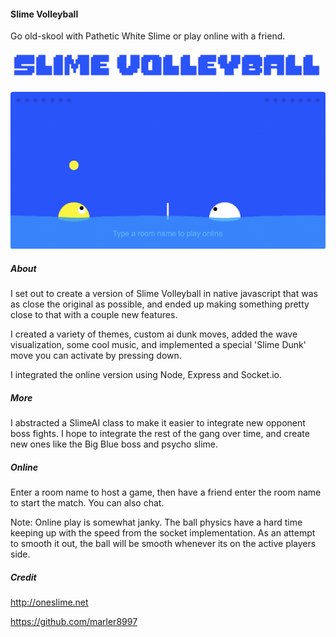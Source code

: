 #### Slime Volleyball

Go old-skool with Pathetic White Slime or play online with a friend.

[![Play Online](https://raw.githubusercontent.com/iamjohnmills/slimevolleyball/master/screenshot.gif)](https://slimevolleyballwithfriends.herokuapp.com/)

##### About
I set out to create a version of Slime Volleyball in native javascript that was as close the original as possible, and ended up making something pretty close to that with a couple new features.

I created a variety of themes, custom ai dunk moves, added the wave visualization, some cool music, and implemented a special 'Slime Dunk' move you can activate by pressing down.

I integrated the online version using Node, Express and Socket.io.

##### More
I abstracted a SlimeAI class to make it easier to integrate new opponent boss fights. I hope to integrate the rest of the gang over time, and create new ones like the Big Blue boss and psycho slime.

##### Online
Enter a room name to host a game, then have a friend enter the room name to start the match. You can also chat.

Note: Online play is somewhat janky. The ball physics have a hard time keeping up with the speed from the socket implementation. As an attempt to smooth it out, the ball will be smooth whenever its on the active players side.

##### Credit
http://oneslime.net

https://github.com/marler8997
